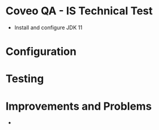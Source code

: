 # Coveo QA - IS Technical Test 
* Install and configure JDK 11

# Configuration

# Testing

# Improvements and Problems
*
